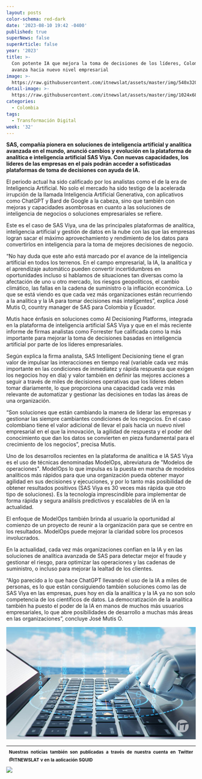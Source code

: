 ```yaml
---
layout: posts
color-schema: red-dark
date: '2023-08-10 19:42 -0400'
published: true
superNews: false
superArticle: false
year: '2023'
title: >-
  Con potente IA que mejora la toma de decisiones de los líderes, Colombia
  avanza hacia nuevo nivel empresarial
image: >-
  https://raw.githubusercontent.com/itnewslat/assets/master/img/540x320/Inteligencia-Artificial-Teclado-p.jpg
detail-image: >-
  https://raw.githubusercontent.com/itnewslat/assets/master/img/1024x680/Inteligencia-Artificial-Teclado-g.jpg
categories:
  - Colombia
tags:
  - Transformación Digital
week: '32'
---
```

**SAS, compañía pionera en soluciones de inteligencia artificial y analítica avanzada en el mundo, anunció cambios y evolución en la plataforma de analítica e inteligencia artificial SAS Viya. Con nuevas capacidades, los líderes de las empresas en el país podrán acceder a sofisticadas plataformas de toma de decisiones con ayuda de IA.**

El periodo actual ha sido calificado por los analistas como el de la era de Inteligencia Artificial. No solo el mercado ha sido testigo de la acelerada irrupción de la llamada Inteligencia Artificial Generativa, con aplicativos como ChatGPT y Bard de Google a la cabeza, sino que también con mejoras y capacidades asombrosas en cuanto a las soluciones de inteligencia de negocios o soluciones empresariales se refiere. 

Este es el caso de SAS Viya, una de las principales plataformas de analítica, inteligencia artificial y gestión de datos en la nube con las que las empresas logran sacar el máximo aprovechamiento y rendimiento de los datos para convertirlos en inteligencia para la toma de mejores decisiones de negocio.

“No hay duda que este año está marcado por el avance de la inteligencia artificial en todos los terrenos. En el campo empresarial, la IA, la analítica y el aprendizaje automático pueden convertir incertidumbres en oportunidades incluso si hablamos de situaciones tan diversas como la afectación de uno u otro mercado, los riesgos geopolíticos, el cambio climático, las fallas en la cadena de suministro o la inflación económica. Lo que se está viendo es que cada vez más organizaciones están recurriendo a la analítica y la IA para tomar decisiones más inteligentes”, explica José Mutis O, country manager de SAS para Colombia y Ecuador.

Mutis hace énfasis en soluciones como AI Decisioning Platforms, integrada en la plataforma de inteligencia artificial SAS Viya y que en el más reciente informe de firmas analistas como Forrester fue calificada como la más importante para mejorar la toma de decisiones basadas en inteligencia artificial por parte de los líderes empresariales.

Según explica la firma analista, SAS Intelligent Decisioning tiene el gran valor de impulsar las interacciones en tiempo real (variable cada vez más importante en las condiciones de inmediatez y rápida respuesta que exigen los negocios hoy en día) y valor también en definir las mejores acciones a seguir a través de miles de decisiones operativas que los líderes deben tomar diariamente, lo que proporciona una capacidad cada vez más relevante de automatizar y gestionar las decisiones en todas las áreas de una organización.

“Son soluciones que están cambiando la manera de liderar las empresas y gestionar las siempre cambiantes condiciones de los negocios. En el caso colombiano tiene el valor adicional de llevar el país hacia un nuevo nivel empresarial en el que la innovación, la agilidad de respuesta y el poder del conocimiento que dan los datos se convierten en pieza fundamental para el crecimiento de los negocios”, precisa Mutis.

Uno de los desarrollos recientes en la plataforma de analítica e IA SAS Viya es el uso de técnicas denominadas ModelOps, abreviatura de "Modelos de operaciones". ModelOps lo que impulsa es la puesta en marcha de modelos analíticos más rápidos para que una organización pueda obtener mayor agilidad en sus decisiones y ejecuciones, y por lo tanto más posibilidad de obtener resultados positivos (SAS Viya es 30 veces más rápida que otro tipo de soluciones). Es la tecnología imprescindible para implementar de forma rápida y segura análisis predictivos y escalables de IA en la actualidad. 

El enfoque de ModelOps también brinda al usuario la oportunidad al comienzo de un proyecto de reunir a la organización para que se centre en los resultados. ModelOps puede mejorar la claridad sobre los procesos involucrados.

En la actualidad, cada vez más organizaciones confían en la IA y en las soluciones de analítica avanzada de SAS para detectar mejor el fraude y gestionar el riesgo, para optimizar las operaciones y las cadenas de suministro, o incluso para mejorar la lealtad de los clientes. 

“Algo parecido a lo que hace ChatGPT llevando el uso de la IA a miles de personas, es lo que están consiguiendo también soluciones como las de SAS Viya en las empresas, pues hoy en día la analítica y la IA ya no son solo competencia de los científicos de datos. La democratización de la analítica también ha puesto el poder de la IA en manos de muchos más usuarios empresariales, lo que abre posibilidades de desarrollo a muchas más áreas en las organizaciones”, concluye José Mutis O.

![](https://raw.githubusercontent.com/itnewslat/assets/master/img/540x320/Inteligencia-Artificial-Teclado-p.jpg)

<table style="height: 42px;" width="569">
<tbody>
<tr>
<td style="text-align: justify;"><sub><strong>Nuestras noticias también son publicadas a través de nuestra cuenta en Twitter <a href="https://twitter.com/itnewslat?lang=es">@ITNEWSLAT</a> y en la aplicación <a href="https://squidapp.co/en/">SQUID</a></strong></sub></td>
</tr>
</tbody>
</table>

<img src="https://tracker.metricool.com/c3po.jpg?hash=56f88a41e39ab42c063cc51676587a04"/>